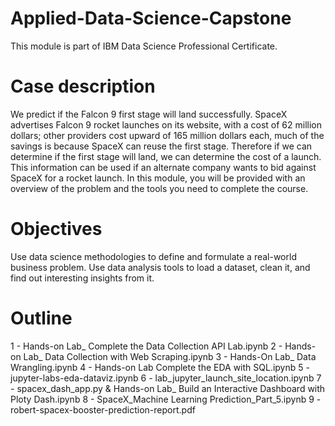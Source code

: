 # Applied-Data-Science-Capstone

This module is part of IBM Data Science Professional Certificate. 

# Case description
We predict if the Falcon 9 first stage will land successfully. 
SpaceX advertises Falcon 9 rocket launches on its website, with a cost of 62 million dollars; other providers cost upward of 165 million dollars each, much of the savings is because SpaceX can reuse the first stage. Therefore if we can determine if the first stage will land, we can determine the cost of a launch. This information can be used if an alternate company wants to bid against SpaceX for a rocket launch. In this module, you will be provided with an overview of the problem and the tools you need to complete the course.

# Objectives
Use data science methodologies to define and formulate a real-world business problem.
Use data analysis tools to load a dataset, clean it, and find out interesting insights from it.

# Outline
1 - Hands-on Lab_ Complete the Data Collection API Lab.ipynb
2 - Hands-on Lab_ Data Collection with Web Scraping.ipynb
3 - Hands-On Lab_ Data Wrangling.ipynb
4 - Hands-on Lab Complete the EDA with SQL.ipynb
5 - jupyter-labs-eda-dataviz.ipynb
6 - lab_jupyter_launch_site_location.ipynb
7 - spacex_dash_app.py & Hands-on Lab_ Build an Interactive Dashboard with Ploty Dash.ipynb
8 - SpaceX_Machine Learning Prediction_Part_5.ipynb
9 - robert-spacex-booster-prediction-report.pdf
